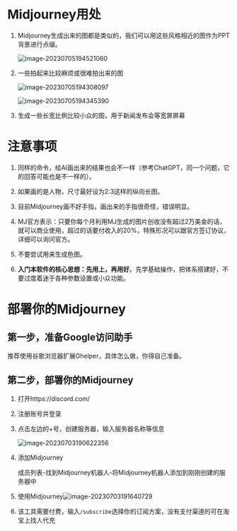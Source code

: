 # Midjourney用处

1. Midjourney生成出来的图都是类似的，我们可以用这些风格相近的图作为PPT背景进行点缀。

   ![image-20230705194521060](https://picture-cloud-master.oss-cn-hangzhou.aliyuncs.com/img202307051945277.png)

2. 一些拍起来比较麻烦或很难拍出来的图

   ![image-20230705194308097](https://picture-cloud-master.oss-cn-hangzhou.aliyuncs.com/img202307051943462.png)

   ![image-20230705194345390](https://picture-cloud-master.oss-cn-hangzhou.aliyuncs.com/img202307051943168.png)

3. 生成一些长宽比例比较小众的图，用于新闻发布会等宽屏屏幕

   

# 注意事项

1. 同样的命令，给AI画出来的结果也会不一样（参考ChatGPT，同一个问题，它的回答可能也是不一样的）。
1. 如果画的是人物，尺寸最好设为2:3这样的纵向长图。
1. 目前Midjourney画不好手指，画出来的手指很奇怪，错误明显。
1. MJ官方表示：只要你每个月利用MJ生成的图片创收没有超过2万美金的话，就可以商业使用，超过的话要付收入的20%，特殊形况可以跟官方签订协议，详细可以询问官方。
1. 不要尝试用来生成色图。

6. **入门本软件的核心思想：先用上，再用好**。先学基础操作，把体系搭建好，不要过度着迷于各种参数设置或小众功能。



# 部署你的Midjourney

## 第一步，准备Google访问助手

推荐使用谷歌浏览器扩展Ghelper，具体怎么做，你得自己准备。



## 第二步，部署你的Midjourney

1. 打开https://discord.com/

2. 注册账号并登录

3. 点击左边的+号，创建服务器，输入服务器名称等信息

   ![image-20230703190622356](https://picture-cloud-master.oss-cn-hangzhou.aliyuncs.com/img202307031906506.png)

4. 添加Midjourney

   成员列表-找到Midjourney机器人-将Midjourney机器人添加到刚刚创建的服务器中

5. 使用Midjourney![image-20230703191640729](https://picture-cloud-master.oss-cn-hangzhou.aliyuncs.com/img202307031916787.png)

6. 该工具需要付费，输入`/subscribe`选择你的订阅方案，没有支付渠道的可在淘宝上找人代充



